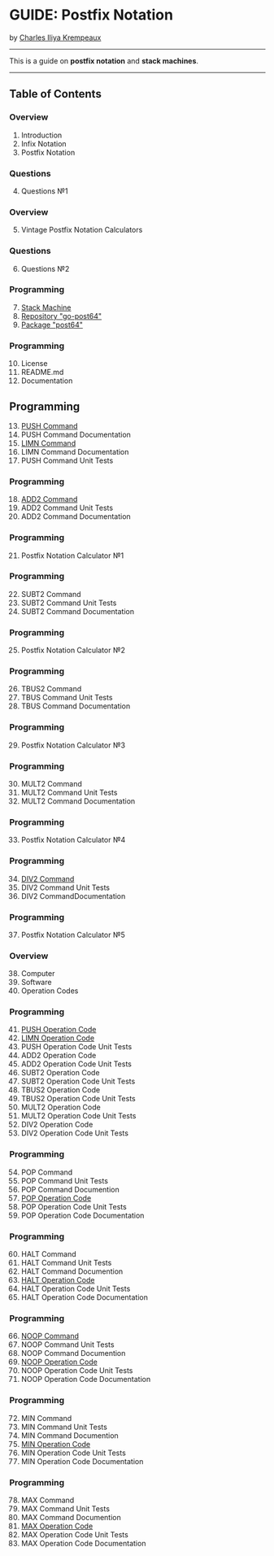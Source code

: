 # GUIDE: Postfix Notation

by [Charles Iliya Krempeaux](http://changelog.ca/)

---

This is a guide on **postfix notation** and **stack machines**.

---

## Table of Contents

### Overview

1. Introduction
2. Infix Notation
3. Postfix Notation

### Questions

4. Questions №1

### Overview

5. Vintage Postfix Notation Calculators

### Questions

6. Questions №2

### Programming

7. [Stack Machine](chapters/stack_machine/README.md)
8. [Repository "go-post64"](chapters/repository_go-post64/README.md)
9. [Package "post64"](chapters/package_go-post64/README.md)

### Programming

10. License
11. README.md
12. Documentation

## Programming

13. [PUSH Command](chapters/push_cmd/README.md)
14. PUSH Command Documentation
15. [LIMN Command](chapters/limn_cmd/README.md)
16. LIMN Command Documentation
17. PUSH Command Unit Tests


### Programming

18. [ADD2 Command](chapters/add2_opcode/README.md)
19. ADD2 Command Unit Tests
20. ADD2 Command Documentation

### Programming

21. Postfix Notation Calculator №1

### Programming

22. SUBT2 Command
23. SUBT2 Command Unit Tests
24. SUBT2 Command Documentation

### Programming

25. Postfix Notation Calculator №2

### Programming

26. TBUS2 Command
27. TBUS Command Unit Tests
28. TBUS Command Documentation

### Programming

29. Postfix Notation Calculator №3

### Programming

30. MULT2 Command
31. MULT2 Command Unit Tests
32. MULT2 Command Documentation

### Programming

33. Postfix Notation Calculator №4

### Programming

34. [DIV2 Command](chapters/div2_opcode/README.md)
35. DIV2 Command Unit Tests
36. DIV2 CommandDocumentation

### Programming

37. Postfix Notation Calculator №5

### Overview

38. Computer
39. Software
40. Operation Codes

### Programming

41. [PUSH Operation Code](chapters/push_opcode/README.md)
42. [LIMN Operation Code](chapters/limn_opcode/README.md)
43. PUSH Operation Code Unit Tests
44. ADD2 Operation Code
45. ADD2 Operation Code Unit Tests
46. SUBT2 Operation Code
47. SUBT2 Operation Code Unit Tests
48. TBUS2 Operation Code
49. TBUS2 Operation Code Unit Tests
50. MULT2 Operation Code
51. MULT2 Operation Code Unit Tests
52. DIV2 Operation Code
53. DIV2 Operation Code Unit Tests

### Programming

54. POP Command
55. POP Command Unit Tests
56. POP Command Documention
57. [POP Operation Code](chapters/pop_opcode/README.md)
58. POP Operation Code Unit Tests
59. POP Operation Code Documentation

### Programming

60. HALT Command
61. HALT Command Unit Tests
62. HALT Command Documention
63. [HALT Operation Code](chapters/halt_opcode/README.md)
64. HALT Operation Code Unit Tests
65. HALT Operation Code Documentation

### Programming

66. [NOOP Command](chapters/push_cmd/README.md)
67. NOOP Command Unit Tests
68. NOOP Command Documention
69. [NOOP Operation Code](chapters/noop_opcode/README.md)
70. NOOP Operation Code Unit Tests
71. NOOP Operation Code Documentation

### Programming

72. MIN Command
73. MIN Command Unit Tests
74. MIN Command Documention
75. [MIN Operation Code](chapters/min_opcode/README.md)
76. MIN Operation Code Unit Tests
77. MIN Operation Code Documentation

### Programming

78. MAX Command
79. MAX Command Unit Tests
80. MAX Command Documention
81. [MAX Operation Code](chapters/max_opcode/README.md)
82. MAX Operation Code Unit Tests
83. MAX Operation Code Documentation
